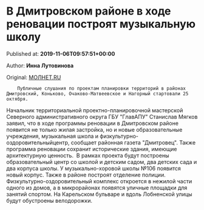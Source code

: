 
# В Дмитровском районе в ходе реновации построят музыкальную школу

Published at: **2019-11-06T09:57:51+00:00**

Author: **Инна Лутовинова**

Original: [МОЛНЕТ.RU](https://www.molnet.ru/mos/ru/estate/o_717582)


        Публичные слушания по проектам планировки территорий в районах Дмитровский, Коньково, Очаково-Матвеевское и Нагорный стартовали 25 октября.
      
Начальник территориальной проектно-планировочной мастерской Северного административного округа ГБУ "ГлавАПУ" Станислав Мягков заявил, что в ходе программы реновации в Дмитровском районе появится не только жилая застройка, но и новые образовательные учреждения, музыкальная школа и физкультурно-оздоровительныйцентр, сообщает районная газета "Дмитровец".
Также программа реновации сохранит исторические здания, имеющие архитектурную ценность. 
В рамках проекта будут построены образовательный центр со школой и детским садом, два детских сада и два корпуса школы. У музыкально-хоровой школы №106 появится новый корпус. Также в районе построят отделение полиции.
Физкультурно-оздоровительный комплекс откроется в нежилой части одного из домов, а в микрорайонах появятся уличные площадки для занятий спортом. На Карельском бульваре и вдоль Лобненской улицы будут обустроены велодорожки.
